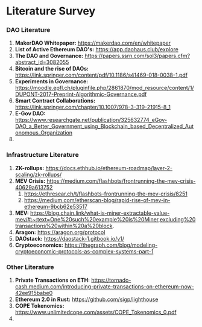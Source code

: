 # Literature Survey

### DAO Literature

1. **MakerDAO Whitepaper:** https://makerdao.com/en/whitepaper
2. **List of Active Ethereum DAO's:** https://app.daohaus.club/explore
3. **The DAO and Governance:** https://papers.ssrn.com/sol3/papers.cfm?abstract_id=3082055
4. **Bitcoin and the rise of DAOs:** https://link.springer.com/content/pdf/10.1186/s41469-018-0038-1.pdf
5. **Experiments in Governance:** https://moodle.epfl.ch/pluginfile.php/2861870/mod_resource/content/1/DUPONT-2017-Preprint-Algorithmic-Governance.pdf
6. **Smart Contract Collaborations:** https://link.springer.com/chapter/10.1007/978-3-319-21915-8_1
7. **E-Gov DAO:** https://www.researchgate.net/publication/325632774_eGov-DAO_a_Better_Government_using_Blockchain_based_Decentralized_Autonomous_Organization
8. 



### Infrastructure Literature

1. **ZK-rollups:** https://docs.ethhub.io/ethereum-roadmap/layer-2-scaling/zk-rollups/
2. **MEV Crisis:** https://medium.com/flashbots/frontrunning-the-mev-crisis-40629a613752
   1. https://ethresear.ch/t/flashbots-frontrunning-the-mev-crisis/8251
   2. https://medium.com/etherscan-blog/rapid-rise-of-mev-in-ethereum-9bcb62e53517
3. **MEV:** https://blog.chain.link/what-is-miner-extractable-value-mev/#:~:text=One%20such%20example%20is%20Miner,excluding%20transactions%20within%20a%20block.
4. **Aragon:** https://aragon.org/protocol
5. **DAOstack:** https://daostack-1.gitbook.io/v1/
6. **Cryptoeconomics:** https://thegraph.com/blog/modeling-cryptoeconomic-protocols-as-complex-systems-part-1



### Other Literature

1. **Private Transactions on ETH:** https://tornado-cash.medium.com/introducing-private-transactions-on-ethereum-now-42ee915babe0
2. **Ethereum 2.0 in Rust:** https://github.com/sigp/lighthouse
3. **COPE Tokenomics:** https://www.unlimitedcope.com/assets/COPE_Tokenomics_0.pdf
4. 